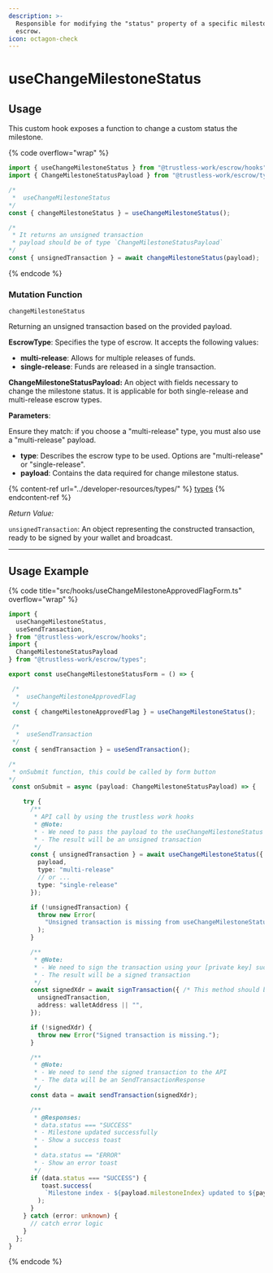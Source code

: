```yaml
---
description: >-
  Responsible for modifying the "status" property of a specific milestone in the
  escrow.
icon: octagon-check
---
```


# useChangeMilestoneStatus

## Usage

This custom hook exposes a function to change a custom status the milestone.

{% code overflow="wrap" %}
```typescript
import { useChangeMilestoneStatus } from "@trustless-work/escrow/hooks";
import { ChangeMilestoneStatusPayload } from "@trustless-work/escrow/types";

/*
 *  useChangeMilestoneStatus 
*/
const { changeMilestoneStatus } = useChangeMilestoneStatus();

/* 
 * It returns an unsigned transaction
 * payload should be of type `ChangeMilestoneStatusPayload`
*/
const { unsignedTransaction } = await changeMilestoneStatus(payload);

```
{% endcode %}

### Mutation Function

`changeMilestoneStatus`

Returning an unsigned transaction based on the provided payload.

**EscrowType**: Specifies the type of escrow. It accepts the following values:

* **multi-release**: Allows for multiple releases of funds.
* **single-release**: Funds are released in a single transaction.

**ChangeMilestoneStatusPayload:** An object with fields necessary to change the milestone status. It is applicable for both single-release and multi-release escrow types.

**Parameters**:

Ensure they match: if you choose a "multi-release" type, you must also use a "multi-release" payload.

* **type**: Describes the escrow type to be used. Options are "multi-release" or "single-release".
* **payload**: Contains the data required for change milestone status.

{% content-ref url="../developer-resources/types/" %}
[types](../developer-resources/types/)
{% endcontent-ref %}

_Return Value:_

`unsignedTransaction`: An object representing the constructed transaction, ready to be signed by your wallet and broadcast.

***

## Usage Example

{% code title="src/hooks/useChangeMilestoneApprovedFlagForm.ts" overflow="wrap" %}
```typescript
import {
  useChangeMilestoneStatus,
  useSendTransaction,
} from "@trustless-work/escrow/hooks";
import {
  ChangeMilestoneStatusPayload
} from "@trustless-work/escrow/types";

export const useChangeMilestoneStatusForm = () => {

 /*
  *  useChangeMilestoneApprovedFlag
 */
 const { changeMilestoneApprovedFlag } = useChangeMilestoneStatus();
 
 /*
  *  useSendTransaction
 */
 const { sendTransaction } = useSendTransaction();

/*
 * onSubmit function, this could be called by form button
*/
 const onSubmit = async (payload: ChangeMilestoneStatusPayload) => {

    try {
      /**
       * API call by using the trustless work hooks
       * @Note:
       * - We need to pass the payload to the useChangeMilestoneStatus function
       * - The result will be an unsigned transaction
       */
      const { unsignedTransaction } = await useChangeMilestoneStatus({
        payload,
        type: "multi-release"
        // or ...
        type: "single-release"
      });

      if (!unsignedTransaction) {
        throw new Error(
          "Unsigned transaction is missing from useChangeMilestoneStatusresponse."
        );
      }

      /**
       * @Note:
       * - We need to sign the transaction using your [private key] such as wallet
       * - The result will be a signed transaction
       */
      const signedXdr = await signTransaction({ /* This method should be provided by the wallet */
        unsignedTransaction,
        address: walletAddress || "",
      });

      if (!signedXdr) {
        throw new Error("Signed transaction is missing.");
      }

      /**
       * @Note:
       * - We need to send the signed transaction to the API
       * - The data will be an SendTransactionResponse
       */
      const data = await sendTransaction(signedXdr);

      /**
       * @Responses:
       * data.status === "SUCCESS"
       * - Milestone updated successfully
       * - Show a success toast
       *
       * data.status == "ERROR"
       * - Show an error toast
       */
      if (data.status === "SUCCESS") {
         toast.success(
          `Milestone index - ${payload.milestoneIndex} updated to ${payload.newStatus}`
        );
      }
    } catch (error: unknown) {
      // catch error logic
    }
  };
}

```
{% endcode %}

